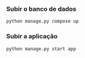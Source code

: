 ### Subir o banco de dados

```shell
python manage.py compose up
```

### Subir a aplicação

```shell
python manage.py start app
```
